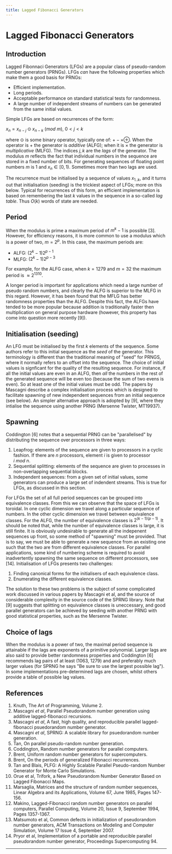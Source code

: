 ```yaml
---
title: Lagged Fibonacci Generators
---
```


# Lagged Fibonacci Generators

## Introduction

Lagged Fibonnaci Generators (LFGs) are a popular class of pseudo-random number generators (PRNGs).
LFGs *can* have the following properties which make them a good basis for PRNGs:

   - Efficient implementation.
   - Long periods.
   - Acceptable performance on standard statistical tests for randomness.
   - A large number of independent streams of
     numbers can be generated from the same initial values.

Simple LFGs are based on recurrences of the form:

$x_n = x_{n-j} \odot x_{n-k}\ (mod\ m),\ 0 < j < k$

where $\odot$ is some binary operator, typically one of: $+ - \times \oplus$. When
the operator is $+$ the generator is *additive* (ALFG); when it is $\times$ the generator is
*multiplicative* (MLFG). The indices $j,k$ are the *lags* of the generator. The modulus $m$
reflects the fact that individual numbers in the sequence are stored in a fixed
number of bits. For generating sequences of floating point numbers $m$
is 1 and $x_n \in [0,1)$. Sometimes more than two lags are used.

The recurrence must be initialised by a sequence of values $x_{1..k}$, and it
turns out that initialisation (seeding) is the trickiest aspect of LFGs; more on this below.
Typical for recurrences of this form, an efficient implementation is based on remembering the last $k$ values
in the sequence in a so-called *lag table*. Thus $O(k)$ words of state are needed.

## Period

When the modulus is prime a maximum period of $m^k - 1$ is possible [3]. However, for
efficiency reasons, it is more
common to use a modulus which is a power of two, $m = 2^p$. In this case, the maximum periods are:

   - ALFG: $(2^k - 1)2^{p-1}$
   - MLFG: $(2^k - 1)2^{p-3}$

For example, for the ALFG case, when $k = 1279$ and $m = 32$ the maximum period is $\approx 2^1310$.

A longer period is important for applications which need a large number of pseudo random numbers, and
clearly the ALFG is superior to the MLFG in this regard. However, it has been found that the MFLG has better
randomness properties than the ALFG. Despite this fact, the ALFGs have tended to be more popular because
addition is traditionally faster then multiplication on general purpose hardware (however, this
property has come into question more recently [9]).

## Initialisation (seeding)

An LFG must be initialised by the first $k$ elements of the sequence. Some authors refer to this initial
sequence as the *seed* of the generator. This terminology is different than the traditional
meaning of "seed" for PRNGS, where it normally refers to an offset into the sequence.
The choice of initial values
is signficant for the quality of the resulting sequence. For instance, if all the initial values are even in
an ALFG,
then *all* the numbers in the rest of the generated sequence will be even too (because the sum of two evens
is even). So at least one of the initial values must be odd. The papers by Mascagni describe a complex
initialisation process which is designed to facilitate spawning of new independent sequences from an
initial sequence (see below). An simpler alternative approach is adopted by [9], where they intialise
the sequence using another PRNG (Mersenne Twister, MT19937).

## Spawning

Coddington [6] notes that a sequential PRNG can be "parallelised" by distributing the sequence over processors in three ways:

   1. Leapfrog: elements of the sequence are given to processors in a cyclic fashion. If there are $n$ processors, element $i$ is given to processor $i\ mod\ n$.
   2. Sequential splitting: elements of the sequence are given to processes in non-overlapping sequential blocks.
   3. Independent sequences: from a given set of initial values, some generators can produce a large set of indendent streams. This is true for LFGs, as discussed in this section.

For LFGs the set of all full period sequences can be grouped into equivalence classes. From this we can 
observe that the space of LFGs is toroidal. In one cyclic dimension we travel along a particular sequence
of numbers. In the other cyclic dimension we travel between equivalence classes.
For the ALFG, the number of equivalence classes is $2^{(k-1)(p-1)}$.
It should be noted that, while the
number of equivalence classes is large, it is still finite. It is obviously undesirable to generate all
the indepenent sequences up front, so some method of "spawning" must be provided. That is to say, we must
be able to  generate a
new sequence from an existing one such that the two are from different equivalence classes. For
parallel applications, some kind of numbering scheme is required to avoid inadvertently
spawning the same sequence on different processors, see [14].
Initialisation of LFGs presents two challenges:

1. Finding canonical forms for the initialisers of each equivalence class.
2. Enumerating the different equivalence classes.

The solution to these two problems is the subject of some complicated work discussed in various
papers by Mascagni et al, and the source of considerable complexity in the source code of the SPRNG library.
Note that [9] suggests that splitting on equivalence classes is uneccessary, and good parallel generators
can be achieved by seeding with another PRNG with good statistical properties, such as the Mersenne Twister.

## Choice of lags

When the modulus is a power of two, the maximal period sequence is attainable if the lags are exponents
of a primitive polynomial. Larger lags are also said to provide better randomness properties and
Coddington [6] recommends lag pairs of at least (1063, 1279) and and preferably much larger values 
(for SPRNG he says "Be sure to use the largest possible lag").
In some implementations pre-determined lags are chosen, whilst others provide a table of possible lag values.

## References

1. Knuth, The Art of Programming, Volume 2.
2. Mascagni *et al*, Parallel Pseudorandom number generation using additive lagged-fibonacci recursions.
3. Mascagni *et al*, A fast, high quality, and reproducible parallel lagged-fibonacci psuedorandom number generator.
4. Mascagni *et al*, SPRNG: A scalable library for psuedorandom number generation.
5. Tan, On parallel pseudo-random number generation.
6. Coddington, Random number generators for parallel computers.
7. Brent, Uniform random number generators for supercomputers.
8. Brent, On the periods of generalized Fibonacci recurrences.
9. Tan and Blais, PLFG: A Highly Scalable Parallel Pseudo-random Number Generator for Monte Carlo Simulations.
10. Orue et al, Trifork, a New Pseudorandom Number Generator Based on Lagged Fibonacci Maps.
11. Marsaglia, Matrices and the structure of random number sequences, Linear Algebra and its Applications, Volume 67, June 1985, Pages 147-156.
12. Makino, Lagged-Fibonacci random number generators on parallel computers, Parallel Computing, Volume 20, Issue 9, September 1994, Pages 1357-1367.
13. Matsumoto et al, Common defects in initialization of pseudorandom number generators, ACM Transactions on Modeling and Computer Simulation, Volume 17 Issue 4, September 2007.
14. Pryor et al, Implementation of a portable and reproducible parallel pseudorandom number generator, Proceedings Supercomputing 94.



****
